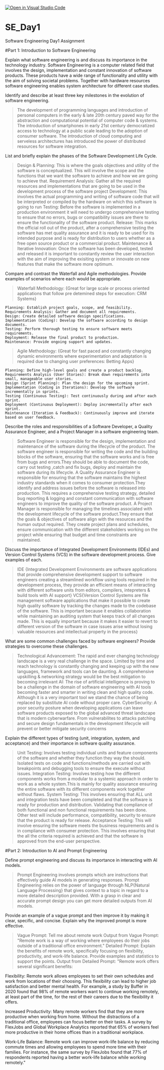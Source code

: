 [![Open in Visual Studio Code](https://classroom.github.com/assets/open-in-vscode-2e0aaae1b6195c2367325f4f02e2d04e9abb55f0b24a779b69b11b9e10269abc.svg)](https://classroom.github.com/online_ide?assignment_repo_id=18385291&assignment_repo_type=AssignmentRepo)
# SE_Day1
Software Engineering Day1 Assignment

#Part 1: Introduction to Software Engineering

Explain what software engineering is and discuss its importance in the technology industry.
  Software Engineering is a computer related field that involves the design,
  implementation and constant innovation of software products. These products
  have a wide range of functionality and utility with the aim of solving 
  societal problems. Together with hardware resources software engineering
  enables system architecture for different case studies.

Identify and describe at least three key milestones in the evolution of software engineering.
  > The development of programming languages and introduction of personal computers in the early & late 20th century paved       way for the abstraction and computational potential of computer code & systems.
  > The introduction of smartphones in early 21st century democratized access
    to technology at a public scale leading to the adoption of consumer software.
  > The introduction of cloud computing and serveless architectures has
    introduced the power of distributed resources for software integration.

List and briefly explain the phases of the Software Development Life Cycle.
  > Design & Planning: This is where the goals objectives and utility of the software is conceptualized. This will involve the scope and the functions that we want the software to achieve and how we are going to achieve that.
  > Requirement Analysis: Gather all the required resources and implementations that are going to be used in the development process of the software project
  > Development: This involves the actual programming and writing of software code that will be interpreted or compiled by the hardware on which this software is going to run
  > Testing: Before the software is implemented in a production environment it will need to undergo comprehensive testing to ensure that no errors, bugs or compatibility issues are there to ensure the functionality of the software product.
  > Release: This marks the official roll out of the product, after a comprehensive testing the software has met quality assurance and it is ready to be used for its intended purpose and is ready for distribution to users whether as a free open source product or a commercial product.
  > Maintenance & Iterative Innovation: Once the software has been developed, tested and released it is important to constantly review the user interaction with the aim of improving the exisiting system or innovate on new features that make the software more optimum.  

Compare and contrast the Waterfall and Agile methodologies. Provide examples of scenarios where each would be appropriate.
> Waterfall Methodology: {Great for large scale or process oriented applications that follow pre detemined steps for execution: CRM Systems}

    Planning: Establish project goals, scope, and feasibility.
    Requirements Analysis: Gather and document all requirements.
    Design: Create detailed software design specifications.
    Implementation (Coding): Develop the software according to design documents.
    Testing: Perform thorough testing to ensure software meets requirements.
    Deployment: Release the final product to production.
    Maintenance: Provide ongoing support and updates.

> Agile Methodology: {Great for fast paced and constantly changing dynamic environments where experimentation and adaptation is required due to changing user preferences: Betting Apps}

    Planning: Define high-level goals and create a product backlog.
    Requirements Analysis (User Stories): Break down requirements into 
    small, manageable user stories.
    Design (Sprint Planning): Plan the design for the upcoming sprint.
    Implementation (Coding in Iterations): Develop the software 
    incrementally in sprints.
    Testing (Continuous Testing): Test continuously during and after each 
    sprint.
    Deployment (Continuous Deployment): Deploy incrementally after each sprint.
    Maintenance (Iteration & Feedback): Continuously improve and iterate based on user feedback.

Describe the roles and responsibilities of a Software Developer, a Quality Assurance Engineer, and a Project Manager in a software engineering team.
> Software Engineer is responsible for the design, implementation and maintenance of the software during the lifecycle of the product. The software engineer is responsible for writing the code and the building blocks of the software, ensuring that the software works and is free from bugs and errors.They should be able to document the code, carry out testing ,catch and fix bugs, deploy and maintain the software during its lifecycle.
> A Quality Assurance Engineer is responsible for ensuring that the software maintains the highest industry standards when it comes to consumer protection.They identify and address issues before the software is released into production. This requires a comprehensive testing strategy, detailed bug reporting & logging and constant communication with software engineers to improve the quality of the software product.
> A Project Manager is responsible for managing the timelines associated with the development lifecycle of the software product.They ensure that the goals & objectives of software align with the resources and the human output required. They create project plans and schedules, ensure communication with the different stakeholders working on the project while ensuring that budget and time constraints are maintained.

Discuss the importance of Integrated Development Environments (IDEs) and Version Control Systems (VCS) in the software development process. Give examples of each.
> IDE {Integrated Development Environments are software applications that provide comprehensive development support to software engineers creating a streamlined workflow using tools required in the development process, they provide an efficient means of interacting with different software units from editors, compilers, intepreters & build tools with AI support}
> VCS{Version Control Systems are file management software applications that make it possible to create high quality software by tracking the changes made to the codebase of the software. This is important because it enables collaboration while maintaining an auditing system that keeps track of all changes made. This is equally important because it makes it easier to revert to different version of the software in case issues arise without losing valuable resources and intellectual property in the process}

What are some common challenges faced by software engineers? Provide strategies to overcome these challenges.
> Technological Advancement: The rapid and ever changing technology landscape is a very real challenge in the space. Limited by time and reach technology is constantly changing and keeping up with the new languages, framework and tools can be daunting. A comprehensive upskilling & networking strategy would be the best mitigation to becoming irrelevant
> AI: The rise of artificial intelligence is proving to be a challenge in the domain of software engineering with AI tools becoming faster and smarter in writing clean and high quality code. Although it is a very important tool we stand the chance of being replaced by substitute AI code without proper care.
> CyberSecurity: A poor security posture when developing applications can leave software products exposed to the global advanced threat landscape that is modern cyberwarfare. From vulnerabilites to attacks patching and secure design fundamentals in the development lifecycle will prevent or better mitigate security concerns

Explain the different types of testing (unit, integration, system, and acceptance) and their importance in software quality assurance.
> Unit Testing: Involves testing individual units and feature components of the software and whether they function they way the should. Isolated tests on code and functions/methods are carried out with breakpoints and debugging tools to ensure the execute without issues.
> Integration Testing: Involves testing how the different components works from a modular to a systemic approach in order to work as a whole system.This is mainly for quality assurance ensuring the entire software with its different components work together without flaws.
> System Testing: This involves ensuring that ALL unit and integration tests have been completed and that the software is ready for production and distribution. Validating that compliance of both functional and non functional requirements has been done. Other test will include performance, compatibility, security to ensure that the product is ready for release.
> Acceptance Testing: This will involve ensuring the software meets the business requirements and is in compliance with consumer protection. This involves ensuring that the all the criteria required is achieved and that the software is approved from the end-user perspective.

#Part 2: Introduction to AI and Prompt Engineering


Define prompt engineering and discuss its importance in interacting with AI models.
> Prompt Engineering involves prompts which are instructions that effectively guide AI models in generating responses. Prompt Engineering relies on the power of language through NLP{Natural Language Processing} that gives context to a topic in regard to a more detailed description provided. With a grasp in clear and accurate prompt design you can get more detailed outputs from AI models.

Provide an example of a vague prompt and then improve it by making it clear, specific, and concise. Explain why the improved prompt is more effective.

> Vague Prompt: Tell me about remote work
  > Output from Vague Prompt: "Remote work is a way of working where employees do their jobs outside of a traditional office environment."
> Detailed Prompt: Explain the benefits of remote work, specifically focusing on flexibility, productivity, and work-life balance. Provide examples and statistics to support the points.
  > Output from Detailed Prompt: "Remote work offers several significant benefits:

Flexibility: Remote work allows employees to set their own schedules and work from locations of their choosing. This flexibility can lead to higher job satisfaction and better mental health. For example, a study by Buffer in 2020 found that 98% of remote workers want to continue working remotely, at least part of the time, for the rest of their careers due to the flexibility it offers.

Increased Productivity: Many remote workers find that they are more productive when working from home. Without the distractions of a traditional office, employees can focus better on their tasks. A survey by FlexJobs and Global Workplace Analytics reported that 65% of workers feel more productive in their home offices than in a traditional workplace.

Work-Life Balance: Remote work can improve work-life balance by reducing commute times and allowing employees to spend more time with their families. For instance, the same survey by FlexJobs found that 77% of respondents reported having a better work-life balance while working remotely."
    
